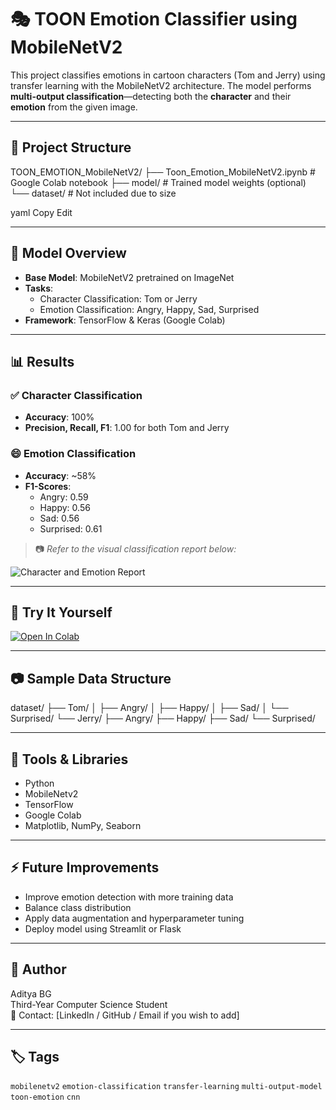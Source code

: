 # 🎭 TOON Emotion Classifier using MobileNetV2

This project classifies emotions in cartoon characters (Tom and Jerry) using transfer learning with the MobileNetV2 architecture. The model performs **multi-output classification**—detecting both the **character** and their **emotion** from the given image.

---

## 📁 Project Structure

TOON_EMOTION_MobileNetV2/
├── Toon_Emotion_MobileNetV2.ipynb # Google Colab notebook
├── model/ # Trained model weights (optional)
└── dataset/ # Not included due to size

yaml
Copy
Edit

---

## 🧠 Model Overview

- **Base Model**: MobileNetV2 pretrained on ImageNet
- **Tasks**:
  - Character Classification: Tom or Jerry
  - Emotion Classification: Angry, Happy, Sad, Surprised
- **Framework**: TensorFlow & Keras (Google Colab)

---

## 📊 Results

### ✅ Character Classification
- **Accuracy**: 100%
- **Precision, Recall, F1**: 1.00 for both Tom and Jerry

### 😄 Emotion Classification
- **Accuracy**: ~58%
- **F1-Scores**:
  - Angry: 0.59
  - Happy: 0.56
  - Sad: 0.56
  - Surprised: 0.61

> 📷 *Refer to the visual classification report below:*

![Character and Emotion Report](dc899aab-0928-4c76-a1d0-5c5c2923d26d.png)

---

## 🚀 Try It Yourself

[![Open In Colab](https://colab.research.google.com/assets/colab-badge.svg)](https://colab.research.google.com/github/YOUR_USERNAME/YOUR_REPO/blob/main/Toon_Emotion_MobileNetV2.ipynb)

---

## 📷 Sample Data Structure

dataset/
├── Tom/
│ ├── Angry/
│ ├── Happy/
│ ├── Sad/
│ └── Surprised/
└── Jerry/
├── Angry/
├── Happy/
├── Sad/
└── Surprised/



---

## 🔧 Tools & Libraries

- Python
- MobileNetv2
- TensorFlow
- Google Colab
- Matplotlib, NumPy, Seaborn

---

## ⚡ Future Improvements

- Improve emotion detection with more training data
- Balance class distribution
- Apply data augmentation and hyperparameter tuning
- Deploy model using Streamlit or Flask

---

## 👤 Author

Aditya BG  
Third-Year Computer Science Student  
📧 Contact: [LinkedIn / GitHub / Email if you wish to add]

---

## 🏷️ Tags

`mobilenetv2` `emotion-classification` `transfer-learning` `multi-output-model` `toon-emotion` `cnn`

